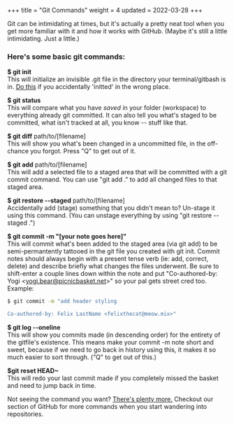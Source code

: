 +++
title = "Git Commands"
weight = 4
updated = 2022-03-28
+++

Git can be intimidating at times, but it's actually a pretty neat tool when you
get more familiar with it and how it works with GitHub. (Maybe it's still a little
intimidating. Just a little.)

### Here's some basic git commands:

**$ git init**  
  This will initialize an invisible .git file in the directory your
  terminal/gitbash is in. [Do
  this](https://www.w3docs.com/snippets/git/how-to-delete-git-repository-created-with-init.html)
  if you accidentally 'initted' in the wrong place.

**$ git status**  
  This will compare what you have *saved* in your folder (workspace) to
  everything already git committed. It can also tell you what's staged to be
  committed, what isn't tracked at all, you know -- stuff like that.

**$ git diff** path/to/[filename]  
  This will show you what's been changed in a uncommitted file, in the off-chance
  you forgot. Press "Q" to get out of it.

**$ git add** path/to/[filename]  
  This will add a selected file to a staged area that will be committed with a
  git commit command. You can use "git add ." to add all changed files to that
  staged area.

**$ git restore --staged** path/to/[filename]  
  Accidentally add (stage) something that you didn't mean to? Un-stage
  it using this command. (You can unstage everything by using "git restore
  --staged .")

**$ git commit -m "[your note goes here]"**  
  This will commit what's been added to the staged area (via git add) to be
  semi-permantently tattooed in the git file you created with git init. Commit
  notes should always begin with a present tense verb (ie: add, correct, delete)
  and describe briefly what changes the files underwent. Be sure to shift-enter
  a couple lines down within the note and put "Co-authored-by: Yogi
  &lt;yogi.bear@picnicbasket.net&gt;" so your pal gets street cred too. Example:
  ```bash
  $ git commit -m "add header styling

  Co-authored-by: Felix LastName <felixthecat@meow.mix>"
  ```

**$ git log --oneline**  
  This will show you commits made (in descending order) for the entirety of the
  gitfile's existence. This means make your commit -m note short and sweet,
  because if we need to go back in history using this, it makes it so much
  easier to sort through. ("Q" to get out of this.)

**$git reset HEAD~**  
  This will redo your last commit made if you completely missed the basket and
  need to jump back in time.

  Not seeing the command you want? [There's plenty more.](https://git-scm.com/docs)
  Checkout our section of GitHub for more commands when you start wandering into
  repositories.


